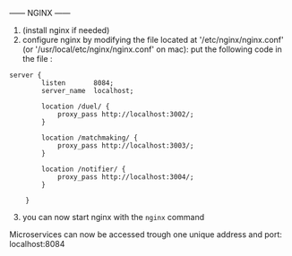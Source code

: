 —— NGINX ——

1. (install nginx if needed)
2. configure nginx by modifying the file located at '/etc/nginx/nginx.conf' (or '/usr/local/etc/nginx/nginx.conf' on mac):
put the following code in the file :
```
server {
        listen       8084;
        server_name  localhost;

        location /duel/ {
            proxy_pass http://localhost:3002/;
        }

        location /matchmaking/ {
            proxy_pass http://localhost:3003/;
        }

        location /notifier/ {
            proxy_pass http://localhost:3004/;
        }

    }
```
3. you can now start nginx with the `nginx` command

Microservices can now be accessed trough one unique address and port: localhost:8084
